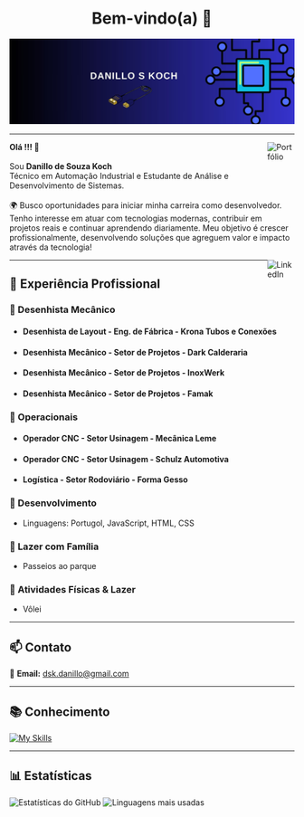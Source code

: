 <h1 align="center">Bem-vindo(a) 🚀</h1>
<img src="./bannerDanillo.jpg" alt="Banner Danillo" />

<hr />

<!-- Ícone do Portfólio -->
<a href="https://dskdanillo.github.io/" target="_blank" title="Portfólio">
  <img align="right" src="https://cdn-icons-png.flaticon.com/512/3135/3135715.png" width="48px" height="48px" alt="Portfólio">
</a>

<p align="left">
  <b>Olá !!! 👋</b><br><br>
  Sou <b>Danillo de Souza Koch</b><br>
  Técnico em Automação Industrial e Estudante de Análise e Desenvolvimento de Sistemas.<br><br>
  🌍 Busco oportunidades para iniciar minha carreira como desenvolvedor. Tenho interesse em atuar com tecnologias modernas, contribuir em projetos reais e continuar aprendendo diariamente. Meu objetivo é crescer profissionalmente, desenvolvendo soluções que agreguem valor e impacto através da tecnologia!
</p>

<!-- Ícone do LinkedIn -->
<a href="https://www.linkedin.com/in/danillo-koch-bb85a0355/" target="_blank" title="LinkedIn">
  <img align="right" src="https://i.ibb.co/Kx2GSrT/linkedin.png" width="48px" height="48px" alt="LinkedIn">
</a>

---

## 💼 Experiência Profissional

### 🔹 Desenhista Mecânico  

- <h4>Desenhista de Layout - Eng. de Fábrica - Krona Tubos e Conexões</h4>
- <h4>Desenhista Mecânico - Setor de Projetos - Dark Calderaria</h4>
- <h4>Desenhista Mecânico - Setor de Projetos - InoxWerk</h4>
- <h4>Desenhista Mecânico - Setor de Projetos - Famak</h4>

### 🔹 Operacionais 

- <h4>Operador CNC - Setor Usinagem - Mecânica Leme</h4>
- <h4>Operador CNC - Setor Usinagem - Schulz Automotiva</h4>
- <h4>Logística - Setor Rodoviário - Forma Gesso</h4>

### 🔹 Desenvolvimento

- Linguagens: Portugol, JavaScript, HTML, CSS

### 🔹 Lazer com Família

- Passeios ao parque

### 🔹 Atividades Físicas & Lazer

- Vôlei

---

## 📫 Contato

📧 **Email:** dsk.danillo@gmail.com

---

## 📚 Conhecimento

[![My Skills](https://skillicons.dev/icons?i=eclipse,html,css,cpp)](https://skillicons.dev)

---

## 📊 Estatísticas

<div class="stats-container">
  <img src="https://github-readme-stats.vercel.app/api?username=dskdanillo&show_icons=true&theme=radical" alt="Estatísticas do GitHub">
  <img src="https://github-readme-stats.vercel.app/api/top-langs/?username=dskdanillo&layout=compact&theme=radical" alt="Linguagens mais usadas">
</div>
